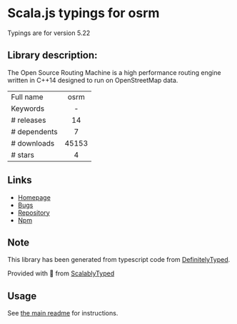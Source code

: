 
# Scala.js typings for osrm

Typings are for version 5.22

## Library description:
The Open Source Routing Machine is a high performance routing engine written in C++14 designed to run on OpenStreetMap data.

|                    |                 |
| ------------------ | :-------------: |
| Full name          | osrm |
| Keywords           | - |
| # releases         | 14 |
| # dependents       | 7 |
| # downloads        | 45153 |
| # stars            | 4 |

## Links
- [Homepage](https://github.com/Project-OSRM/osrm-backend)
- [Bugs](https://github.com/Project-OSRM/osrm-backend/issues)
- [Repository](https://github.com/Project-OSRM/osrm-backend)
- [Npm](https://www.npmjs.com/package/osrm)
    


## Note
This library has been generated from typescript code from [DefinitelyTyped](https://definitelytyped.org).

Provided with :purple_heart: from [ScalablyTyped](https://github.com/oyvindberg/ScalablyTyped)

## Usage
See [the main readme](../../readme.md) for instructions.


